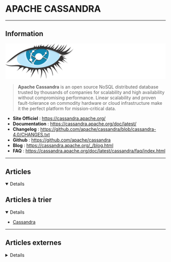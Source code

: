 # APACHE CASSANDRA
----

## <i class="fa-solid fa-hashtag"></i> Information

![Logo](../../_media/bdd/apache_cassandra/apache_cassandra_logo.svg ':size=250 :no-zoom')


> <i class="fa-solid fa-quote-left"></i> **Apache Cassandra** is an open source NoSQL distributed database trusted by thousands of companies for scalability and high availability without compromising performance. Linear scalability and proven fault-tolerance on commodity hardware or cloud infrastructure make it the perfect platform for mission-critical data. <i class="fa-solid fa-quote-left fa-rotate-180"></i>


- <i class="fa-solid fa-globe"></i> **Site Officiel** : https://cassandra.apache.org/
- <i class="fa-solid fa-book"></i> **Documentation** : https://cassandra.apache.org/doc/latest/
- <i class="fa-solid fa-file-circle-question"></i> **Changelog** : https://github.com/apache/cassandra/blob/cassandra-4.0/CHANGES.txt
- <i class="fa-brands fa-github"></i> **Github** : https://github.com/apache/cassandra
- <i class="fab fa-blogger-b"></i> **Blog** : https://cassandra.apache.org/_/blog.html
- <i class="far fa-question-circle"></i> **FAQ** : https://cassandra.apache.org/doc/latest/cassandra/faq/index.html

---

## <i class="fa-regular fa-newspaper"></i> Articles

<details open>

</details>

## <i class="fa-solid fa-glasses"></i> Articles à trier

<details open>

- [Cassandra](/atrier/bdd/apache_cassandra_temp_001.md)

</details>

---

## <i class="fa-solid fa-glasses"></i> Articles externes

<details>

- [6 ways Apache Cassandra prepares you for a multi-cloud future](https://opensource.com/article/18/3/apache-cassandra-multi-cloud-future)
- [A Cassandra Consistency Use Case](https://blog.pythian.com/cassandra-use-case/)
- [Analyzing Cassandra Performance with Flame Graphs](http://thelastpickle.com/blog/2018/01/16/cassandra-flame-graphs.html)
- [Apache Cassandra – An Essentials Guide](https://hackernoon.com/apache-cassandra-an-essentials-guide-ku1r3yc9)
- [Apache Cassandra 2.1 Incremental Repair](https://blog.pythian.com/apache-cassandra-2-1-incremental-repair/)
- [Apache Cassandra and ALLOW FILTERING](https://dzone.com/articles/apache-cassandra-and-allow-filtering)
- [Architecture Lambda, Cassandra et synchronisation des données](http://blog.ippon.fr/2018/06/26/architecture-lambda-cassandra-et-synchronisation-des-donnees/)
- [Backup Strategies In Cassandra](https://blog.pythian.com/backup-strategies-cassandra/)
- [Cassandra : Partitionnement et distribution](https://stph.scenari-community.org/contribs/nos/Cassandra3/co/Cassandra-3.html)
- [Cassandra 101 : Understanding What Cassandra Is](https://blog.pythian.com/cassandra-101-understanding-what-cassandra-is/)
- [Cassandra 3.9 Security Feature Walk-Through](https://blog.pythian.com/cassandra-3-9-security-feature-walk/)
- [Cassandra And Vault – Distributed Secret Store](https://blog.pythian.com/cassandra-vault-distributed-secret-store/)
- [Cassandra And Vault – Securing C+ Secrets](https://blog.pythian.com/cassandra-and-vault-securing-c-secrets/)
- [Cassandra As A Time Series Database](https://blog.pythian.com/cassandra-time-series-database/)
- [Cassandra Backup and Restore Methods](https://8kmiles.com/blog/cassandra-backup-and-restore-methods/)
- [Cassandra Backups Using Nodetool](https://blog.pythian.com/cassandra-backups-using-nodetool/)
- [Cassandra Cluster Install on Ubuntu 18.04 for Big Data](https://dzone.com/articles/cassandra-cluster-install-on-ubuntu-1804)
- [Cassandra CQL Cheatsheet](https://blog.pythian.com/cassandra-cql-cheatsheet/)
- [Cassandra Information Using Nodetool](https://blog.pythian.com/cassandra-information-using-nodetool/)
- [Cassandra Open-Source Log Analysis In Kibana, Using Filebeat, Modeled In Docker](https://blog.pythian.com/cassandra-open-source-log-analysis-kibana-using-filebeat-modeled-docker/)
- [Cassandra SECURITY - Create User & Authentication With JMX](https://www.guru99.com/cassandra-security.html)
- [Cassandra Use Cases: When To Use And When Not To Use Cassandra](https://blog.pythian.com/cassandra-use-cases/)
- [Combine new NoSQL logging and auditing features in Apache Cassandra](https://opensource.com/article/20/8/nosql-cassandra)
- [Construire un moteur de recherche avec DataStax](https://blog.octo.com/construire-un-moteur-de-recherche-avec-datastax/)
- [Data Pipeline: Send Logs From Kafka to Cassandra](https://dzone.com/articles/data-pipeline-send-logs-from-kafka-to-cassandra)
- [Define and optimize data partitions in Apache Cassandra](https://opensource.com/article/20/5/apache-cassandra)
- [Examining The Lifecycle Of Tombstones In Apache Cassandra](https://blog.pythian.com/lifecycle-tombstone-apache-cassandra/)
- [From 0 To Cassandra – An Exhaustive Approach To Installing Cassandra](https://blog.pythian.com/installing-cassandra/)
- [GDPR and Cassandra](https://dzone.com/articles/gdpr-and-cassandra)
- [Handling A Cassandra Transactional Workload](https://blog.pythian.com/suggestions-for-handling-a-cassandra-transactional-workload/)
- [How To Build Your Very Own Cassandra 4.0 Release](https://blog.pythian.com/how-to-build-your-very-own-cassandra-4-0-release/)
- [How to Install Apache Cassandra NoSQL Database on CentOS 8](https://www.howtoforge.com/how-to-install-apache-cassandra-nosql-database-on-centos-8/)
- [How to Install Apache Cassandra on CentOS 7](https://www.rosehosting.com/blog/how-to-install-apache-cassandra-on-centos-7/)
- [How to Install Apache Cassandra on CentOS 8](https://linuxize.com/post/how-to-install-apache-cassandra-on-centos-8/)
- [How to Install Apache Cassandra on CentOS 8](https://www.tecmint.com/install-apache-cassandra-on-centos-8/)
- [How to Install Apache Cassandra on Debian 10 Linux](https://linuxize.com/post/how-to-install-apache-cassandra-on-debian-10/)
- [How to Install Apache Cassandra on Debian 9](https://www.rosehosting.com/blog/how-to-install-apache-cassandra-on-debian-9/)
- [How to Install Apache Cassandra on Ubuntu 17.04 and CentOS 7](https://www.linode.com/docs/databases/cassandra/deploy-scalable-cassandra/)
- [How to Install Apache Cassandra on Ubuntu 20.04](https://linuxize.com/post/how-to-install-apache-cassandra-on-ubuntu-20-04/)
- [How to Install Apache Cassandra on Ubuntu 20.04](https://www.tecmint.com/install-apache-cassandra-on-ubuntu/)
- [How to Install Cassandra Distributed Database on CentOS 7](https://www.howtoforge.com/tutorial/how-to-install-cassandra-database-on-centos-7/)
- [How to Run Apache Cassandra on Kubernetes](https://dzone.com/articles/how-to-run-apache-cassandra-on-kubernetes)
- [Initiation à Apache Cassandra](http://javaetmoi.com/2018/04/lab-initiation-apache-cassandra/)
- [Installing Apache Cassandra on Ubuntu 20.04](https://linuxhint.com/install_cassandra_on_ubuntu_20-04/)
- [Introducing : Tracing Cassandra With Jaeger](https://dzone.com/articles/introducing-tracing-cassandra-with-jaeger)
- [Introducing DataStax Constellation: A cloud platform for rapid development of Apache Cassandra-based apps](https://hub.packtpub.com/introducing-datastax-constellation-a-cloud-platform-for-rapid-development-of-apache-cassandra-based-apps/)
- [Introduction à Apache Cassandra — IppEvent chez OVH 2017-03-02](https://fr.slideshare.net/JrmeMainaud/introduction-a-apache-cassandra-ippevent-chez-ovh-20170302)
- [Keeping Cassandra Alive](https://blog.pythian.com/keeping-cassandra-alive/)
- [Kerberos Authenticator for Apache Cassandra](https://dzone.com/articles/introducing-the-kerberos-authenticator-for-apache)
- [Lightweight Transactions In Cassandra](https://blog.pythian.com/lightweight-transactions-cassandra/)
- [Monitoring Cassandra With Grafana And Influx DB](https://blog.pythian.com/monitoring-cassandra-grafana-influx-db/)
- [More Effective Anti-Entropy Repair In Cassandra](https://blog.pythian.com/effective-anti-entropy-repair-cassandra/)
- [My Thoughts On The Resilience Of Cassandra](https://blog.pythian.com/cassandra-resilience/)
- [Orientation To Cassandra Nodetool](https://blog.pythian.com/orientation-cassandra-nodetool/)
- [Running Sysbench Based Benchmarks Against Cassandra](https://blog.pythian.com/running-sysbench-based-benchmarks-against-cassandra/)
- [Setting Up Cassandra With Priam](https://dzone.com/articles/setting-up-cassandra-with-priam)
- [Seven Design Decisions that Apache Cassandra’s Successor is Built On](https://opensourceforu.com/2018/04/seven-design-decisions-that-apache-cassandras-successor-is-built-on/)
- [Step By Step Monitoring Cassandra With Prometheus And Grafana](https://blog.pythian.com/step-step-monitoring-cassandra-prometheus-grafana/)
- [Stubbing Key-Value Stores](https://dzone.com/articles/stubbing-key-value-stores)
- [Testing Cassandra Compatible APIs](https://blog.pythian.com/testing-cassandra-compatible-apis/)
- [The road to Cassandra 4.0 – What does the future have in store?](https://hub.packtpub.com/the-road-to-cassandra-4-0-what-does-the-future-have-in-store/)
- [Things to Know When Planning for Cassandra Backup](https://devops.com/things-know-planning-cassandra-backup/)
- [Which Cassandra Version Should You Use For Production?](https://blog.pythian.com/cassandra-version-production/)
- [Working With Cassandra Databases](https://dzone.com/articles/working-with-cassandra-databases)
- [Apache Cassandra for Real Time User Analytics at Expedia Group](https://medium.com/expedia-group-tech/apache-cassandra-for-real-time-user-analytics-at-expedia-group-4b612bac05a7)

</details>
